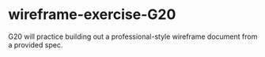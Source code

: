# wireframe-exercise-G20
G20 will practice building out a professional-style wireframe document from a provided spec.
